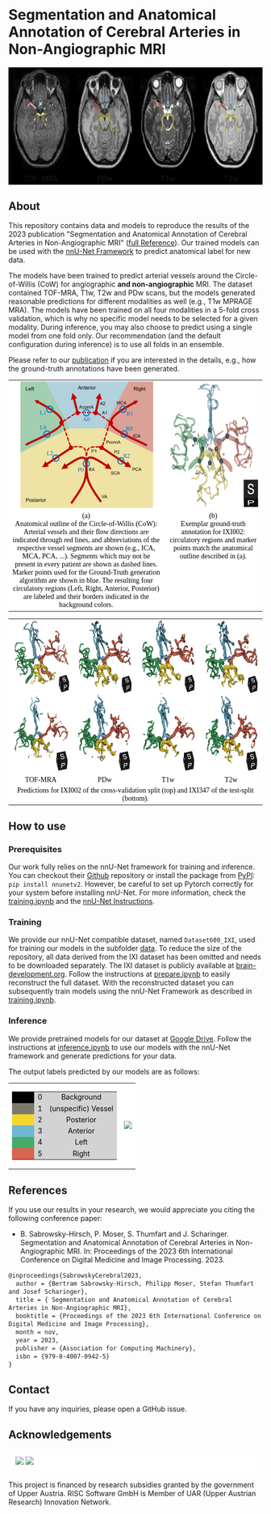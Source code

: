 # Segmentation and Anatomical Annotation of Cerebral Arteries in Non-Angiographic MRI

<table><tbody style="border-color: black;background-color: black;">
<tr>
<td><img src="doc/resource/slice_mra.png" height="200px" /></td>
<td><img src="doc/resource/slice_t1.png" height="200px" /></td>
<td><img src="doc/resource/slice_t2.png" height="200px" /></td>
<td><img src="doc/resource/slice_pd.png" height="200px" /></td>
</tr>
<tr>
<td><div align="center">TOF-MRA</div></td>
<td><div align="center">PDw</div></td>
<td><div align="center">T1w</div></td>
<td><div align="center">T2w</div></td>
</tr>
</tbody></table>

## About
This repository contains data and models to reproduce the results of the 2023 publication "Segmentation and Anatomical Annotation of Cerebral Arteries in Non-Angiographic MRI" ([full Reference](#references)).
Our trained models can be used with the [nnU-Net Framework](https://github.com/MIC-DKFZ/nnUNet) to predict anatomical label for new data.

The models have been trained to predict arterial vessels around the Circle-of-Willis (CoW) for angiographic **and non-angiographic** MRI.
The dataset contained TOF-MRA, T1w, T2w and PDw scans, but the models generated reasonable predictions for different modalities as well (e.g., T1w MPRAGE MRA).
The models have been trained on all four modalities in a 5-fold cross validation, which is why no specific model needs to be selected for a given modality. 
During inference, you may also choose to predict using a single model from one fold only. Our recommendation (and the default configuration during inference) is to use all folds
in an ensemble.

Please refer to our [publication](#references) if you are interested in the details, e.g., how the ground-truth annotations have been generated.


<table><tbody style="background-color:white;vertical-align: top">
<tr>
<td><div align="center"><img src="doc/resource/anatomy.png" height="250px" /></div></td>
<td><div align="center"><img src="doc/resource/markers.PNG" height="250px" /></div></td>
</tr>
<tr style="color:black;font-family: Serif">
<td style="width:600px"><div align="center">
(a)<br>Anatomical outline of the Circle-of-Willis (CoW): Arterial vessels and their flow directions are indicated through red lines, and abbreviations of the
respective vessel segments are shown (e.g., ICA, MCA, PCA, ...). Segments which may not be present in every patient are shown as dashed lines.
Marker points used for the Ground-Truth generation algorithm are shown in blue.
The resulting four circulatory regions (Left, Right, Anterior, Posterior) are labeled and their borders indicated in the background colors.</div></td>
<td style="width:350px"><div align="center">
(b)<br>Exemplar ground-truth annotation for IXI002: circulatory regions and marker points match the anatomical outline described in (a).</div>
</tr>
</tbody></table>

<table><tbody style="background-color:white;vertical-align: top">
<tr>
<td><img src="doc/resource/eval_vis_a.png" height="300px" /></td>
<td><img src="doc/resource/eval_vis_b.png" height="300px" /></td>
<td><img src="doc/resource/eval_vis_c.png" height="300px" /></td>
<td><img src="doc/resource/eval_vis_d.png" height="300px" /></td>
</tr>
<tr style="color:black;font-family: Serif">
<td style="width:200px"><div align="center">TOF-MRA</div></td>
<td style="width:200px"><div align="center">PDw</div></td>
<td style="width:200px"><div align="center">T1w</div></td>
<td style="width:200px"><div align="center">T2w</div></td>
<tr style="color:black;font-family: Serif">
<td colspan="4"><div align="center">Predictions for IXI002 of the cross-validation split (top) and IXI347 of the test-split (bottom).</div></td>
</tr>
</tbody></table>

## How to use

### Prerequisites

Our work fully relies on the nnU-Net framework for training and inference. You can
checkout their [Github](https://github.com/MIC-DKFZ/nnUNet) repository or install the package from [PyPI](https://pypi.org/project/nnunetv2/):
```pip install nnunetv2```. However, be careful to set up Pytorch correctly for your system before installing nnU-Net. 
For more information, check the [training.ipynb](notebooks/training.ipynb) and the [nnU-Net Instructions](https://github.com/MIC-DKFZ/nnUNet/blob/master/documentation/installation_instructions.md).

### Training

We provide our nnU-Net compatible dataset, named ```Dataset600_IXI```, used for training our models in the subfolder [data](data).
To reduce the size of the repository, all data derived from the IXI dataset has been omitted and needs to be downloaded separately.
The IXI dataset is publicly available at [brain-development.org](https://brain-development.org/ixi-dataset/). 
Follow the instructions at [prepare.ipynb](notebooks/prepare.ipynb) to easily reconstruct the full dataset.
With the reconstructed dataset you can subsequently train models using the nnU-Net Framework as described in [training.ipynb](notebooks/training.ipynb).


### Inference

We provide pretrained models for our dataset at [Google Drive](https://drive.google.com/drive/folders/1-AJ6OdFb3IqR4gnbwxh9NmxJ46gzsVPL?usp=drive_link).
Follow the instructions at [inference.ipynb](notebooks/inference.ipynb) to use our models with the nnU-Net framework and generate predictions for your data.

The output labels predicted by our models are as follows:

<table><tbody style="text-align: center;background-color:white;vertical-align: center">
<tr><td>
<table><tbody style="text-align: center;background-color:lightgray;vertical-align: top">
<tr style="color:black"><td style="width:30px;background-color:black"></td><td>0</td><td>Background</td></tr>
<tr style="color:black"><td style="width:30px;background-color:#7a7a6c"></td><td>1</td><td>(unspecific) Vessel</td></tr>
<tr style="color:black"><td style="width:30px;background-color:#f4d631"></td><td>2</td><td>Posterior</td></tr>
<tr style="color:black"><td style="width:30px;background-color:#6fb8d2"></td><td>3</td><td>Anterior</td></tr>
<tr style="color:black"><td style="width:30px;background-color:#44ac64"></td><td>4</td><td>Left</td></tr>
<tr style="color:black"><td style="width:30px;background-color:#d8654f"></td><td>5</td><td>Right</td></tr>
</tbody></table>
</td>
<td>
<img src="doc/resource/output_labels.png" height="250px" />
</td>
</tr></tbody></table>

## References

If you use our results in your research, we would appreciate you citing the following conference paper:

* B. Sabrowsky-Hirsch, P. Moser, S. Thumfart and J. Scharinger. Segmentation and Anatomical Annotation of Cerebral Arteries in Non-Angiographic MRI. In: Proceedings of the 2023 6th International Conference on Digital Medicine and Image Processing. 2023.

```
@inproceedings{SabrowskyCerebral2023,
  author = {Bertram Sabrowsky-Hirsch, Philipp Moser, Stefan Thumfart and Josef Scharinger},
  title = { Segmentation and Anatomical Annotation of Cerebral Arteries in Non-Angiographic MRI},
  booktitle = {Proceedings of the 2023 6th International Conference on Digital Medicine and Image Processing},
  month = nov,
  year = 2023,
  publisher = {Association for Computing Machinery},
  isbn = {979-8-4007-0942-5}
}
```

## Contact

If you have any inquiries, please open a GitHub issue.

## Acknowledgements

<div style="background-color:white;padding: 1em">
<img src="doc/resource/risc.svg" height="50px"  />
<img src="doc/resource/grants.svg" height="50px"  />
</div>

This project is financed by research subsidies granted by the government of Upper Austria. RISC Software GmbH is Member of UAR (Upper Austrian Research) Innovation Network.